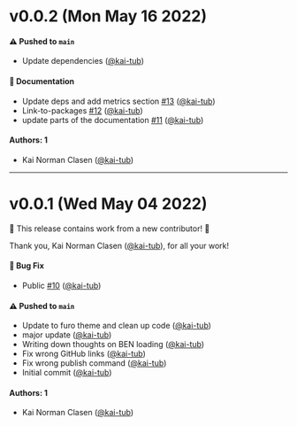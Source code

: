 # v0.0.2 (Mon May 16 2022)

#### ⚠️ Pushed to `main`

- Update dependencies ([@kai-tub](https://github.com/kai-tub))

#### 📝 Documentation

- Update deps and add metrics section [#13](https://github.com/kai-tub/ben-docs/pull/13) ([@kai-tub](https://github.com/kai-tub))
- Link-to-packages [#12](https://github.com/kai-tub/ben-docs/pull/12) ([@kai-tub](https://github.com/kai-tub))
- update parts of the documentation [#11](https://github.com/kai-tub/ben-docs/pull/11) ([@kai-tub](https://github.com/kai-tub))

#### Authors: 1

- Kai Norman Clasen ([@kai-tub](https://github.com/kai-tub))

---

# v0.0.1 (Wed May 04 2022)

:tada: This release contains work from a new contributor! :tada:

Thank you, Kai Norman Clasen ([@kai-tub](https://github.com/kai-tub)), for all your work!

#### 🐛 Bug Fix

- Public [#10](https://github.com/kai-tub/ben-docs/pull/10) ([@kai-tub](https://github.com/kai-tub))

#### ⚠️ Pushed to `main`

- Update to furo theme and clean up code ([@kai-tub](https://github.com/kai-tub))
- major update ([@kai-tub](https://github.com/kai-tub))
- Writing down thoughts on BEN loading ([@kai-tub](https://github.com/kai-tub))
- Fix wrong GitHub links ([@kai-tub](https://github.com/kai-tub))
- Fix wrong publish command ([@kai-tub](https://github.com/kai-tub))
- Initial commit ([@kai-tub](https://github.com/kai-tub))

#### Authors: 1

- Kai Norman Clasen ([@kai-tub](https://github.com/kai-tub))
